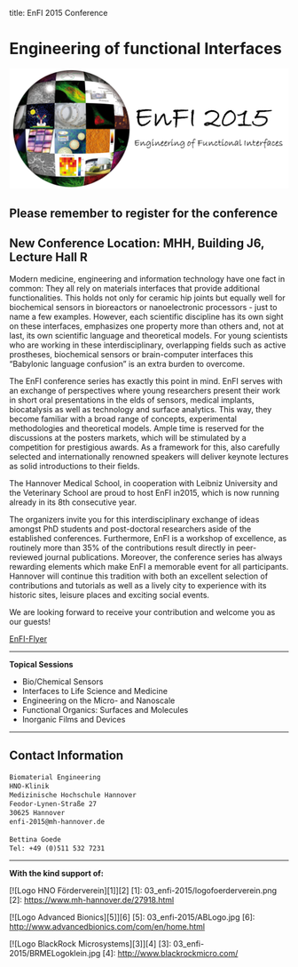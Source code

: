 title: EnFI 2015 Conference

Engineering of functional Interfaces
====================================

![Logo EnFI 2015](03_enfi-2015/neueslogo.png)


Please remember to register for the conference 
---

New Conference Location: MHH, Building J6, Lecture Hall R
---


Modern medicine, engineering and information technology have one fact in common: They all rely on materials interfaces that provide additional functionalities. This holds not only for ceramic hip joints but equally well for biochemical sensors in bioreactors or nanoelectronic processors - just to name a few examples. However, each scientific discipline has its own sight on these interfaces, emphasizes one property more than others and, not at last, its own scientific language and theoretical models. For young scientists who are working in these interdisciplinary, overlapping fields such as active prostheses, biochemical sensors or brain-computer interfaces this “Babylonic language confusion” is an extra burden to overcome.

The EnFI conference series has exactly this point in mind. EnFI serves with an exchange of perspectives where young researchers present their work in short oral presentations in the   elds of sensors, medical implants, biocatalysis as well as technology and surface analytics. This way, they become familiar with a broad range of concepts, experimental methodologies and theoretical models. Ample time is reserved for the discussions at the posters markets, which will be stimulated by a competition for prestigious awards. As a framework for this, also carefully selected and internationally renowned speakers will deliver keynote lectures as solid introductions to their fields.

The Hannover Medical School, in cooperation with Leibniz University and the Veterinary School are proud to host EnFI in2015, which is now running already in its 8th consecutive year.
 
The organizers invite you for this interdisciplinary exchange of ideas amongst PhD students and post-doctoral researchers aside of the established conferences. Furthermore, EnFI is a workshop of excellence, as routinely more than 35% of the contributions result directly in peer-reviewed journal publications. Moreover, the conference series has always rewarding elements which make EnFI a memorable event for all participants. Hannover will continue this tradition with both an excellent selection of contributions and tutorials as well as a lively city to experience with its historic sites, leisure places and exciting social events.

We are looking forward to receive your contribution and welcome you as our guests!

[EnFI-Flyer](03_enfi-2015/enfi2015flyer.pdf)  

---
**Topical Sessions**   


* Bio/Chemical Sensors   
* Interfaces to Life Science and Medicine   
* Engineering on the Micro- and Nanoscale   
* Functional Organics: Surfaces and Molecules   
* Inorganic Films and Devices   

---


Contact Information
-------

```
Biomaterial Engineering
HNO-Klinik
Medizinische Hochschule Hannover
Feodor-Lynen-Straße 27
30625 Hannover
enfi-2015@mh-hannover.de

Bettina Goede
Tel: +49 (0)511 532 7231
```

--------------------------------------------------------
**With the kind support of:**



[![Logo HNO Förderverein][1]][2]
[1]: 03_enfi-2015/logofoerderverein.png
[2]: https://www.mh-hannover.de/27918.html

[![Logo Advanced Bionics][5]][6]
[5]: 03_enfi-2015/ABLogo.jpg
[6]: http://www.advancedbionics.com/com/en/home.html

[![Logo BlackRock Microsystems][3]][4]
[3]: 03_enfi-2015/BRMELogoklein.jpg
[4]: http://www.blackrockmicro.com/


